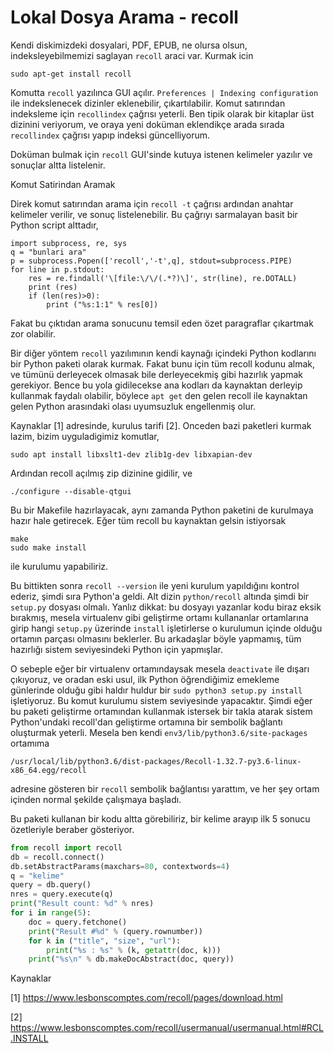 # Lokal Dosya Arama - recoll

Kendi diskimizdeki dosyalari, PDF, EPUB, ne olursa olsun,
indeksleyebilmemizi saglayan `recoll` araci var. Kurmak icin

```
sudo apt-get install recoll
```

Komutta `recoll` yazılınca GUI açılır. `Preferences | Indexing configuration` 
ile indekslenecek dizinler eklenebilir, çıkartılabilir. Komut
satırından indeksleme için `recollindex` çağrısı yeterli. Ben tipik olarak
bir kitaplar üst dizinini veriyorum, ve oraya yeni doküman eklendikçe arada
sırada `recollindex` çağrısı yapıp indeksi güncelliyorum.

Doküman bulmak için `recoll` GUI'sinde kutuya istenen kelimeler yazılır
ve sonuçlar altta listelenir.

Komut Satirindan Aramak

Direk komut satırından arama için `recoll -t` çağrısı ardından anahtar
kelimeler verilir, ve sonuç listelenebilir. Bu çağrıyı sarmalayan basit bir
Python script alttadır,

```
import subprocess, re, sys
q = "bunlari ara"
p = subprocess.Popen(['recoll','-t',q], stdout=subprocess.PIPE)
for line in p.stdout:
    res = re.findall('\[file:\/\/(.*?)\]', str(line), re.DOTALL)
    print (res)
    if (len(res)>0):
        print ("%s:1:1" % res[0])
```

Fakat bu çıktıdan arama sonucunu temsil eden özet paragraflar
çıkartmak zor olabilir.

Bir diğer yöntem `recoll` yazılımının kendi kaynağı içindeki Python
kodlarını bir Python paketi olarak kurmak. Fakat bunu için tüm recoll
kodunu almak, ve tümünü derleyecek olmasak bile derleyecekmiş gibi
hazırlık yapmak gerekiyor. Bence bu yola gidilecekse ana kodları da
kaynaktan derleyip kullanmak faydalı olabilir, böylece `apt get` den
gelen recoll ile kaynaktan gelen Python arasındaki olası uyumsuzluk
engellenmiş olur.

Kaynaklar [1] adresinde, kurulus tarifi [2]. Onceden bazi paketleri
kurmak lazim, bizim uyguladigimiz komutlar,

```
sudo apt install libxslt1-dev zlib1g-dev libxapian-dev
```

Ardından recoll açılmış zip dizinine gidilir, ve

```
./configure --disable-qtgui
```

Bu bir Makefile hazırlayacak, aynı zamanda Python paketini de kurulmaya
hazır hale getirecek. Eğer tüm recoll bu kaynaktan gelsin istiyorsak

```
make
sudo make install
```

ile kurulumu yapabiliriz.

Bu bittikten sonra `recoll --version` ile yeni kurulum yapıldığını kontrol
ederiz, şimdi sıra Python'a geldi. Alt dizin `python/recoll` altında şimdi
bir `setup.py` dosyası olmalı. Yanlız dikkat: bu dosyayı yazanlar kodu
biraz eksik bırakmış, mesela virtualenv gibi geliştirme ortamı kullananlar
ortamlarına girip hangi `setup.py` üzerinde `install` işletirlerse o
kurulumun içinde olduğu ortamın parçası olmasını beklerler. Bu arkadaşlar
böyle yapmamış, tüm hazırlığı sistem seviyesindeki Python için yapmışlar.

O sebeple eğer bir virtualenv ortamındaysak mesela `deactivate` ile
dışarı çıkıyoruz, ve oradan eski usul, ilk Python öğrendiğimiz
emekleme günlerinde olduğu gibi haldır huldur bir `sudo python3
setup.py install` işletiyoruz. Bu komut kurulumu sistem seviyesinde
yapacaktır. Şimdi eğer bu paketi geliştirme ortamından kullanmak istersek
bir takla atarak sistem Python'undaki recoll'dan geliştirme
ortamına bir sembolik bağlantı oluşturmak yeterli. Mesela ben kendi
`env3/lib/python3.6/site-packages` ortamıma

```
/usr/local/lib/python3.6/dist-packages/Recoll-1.32.7-py3.6-linux-x86_64.egg/recoll
```

adresine gösteren bir `recoll` sembolik bağlantısı yarattım, ve her şey
ortam içinden normal şekilde çalışmaya başladı.

Bu paketi kullanan bir kodu altta görebiliriz, bir kelime arayıp ilk 5
sonucu özetleriyle beraber gösteriyor.

```python
from recoll import recoll
db = recoll.connect()
db.setAbstractParams(maxchars=80, contextwords=4)
q = "kelime"
query = db.query()
nres = query.execute(q)
print("Result count: %d" % nres)
for i in range(5):
    doc = query.fetchone()
    print("Result #%d" % (query.rownumber))
    for k in ("title", "size", "url"):
        print("%s : %s" % (k, getattr(doc, k)))
    print("%s\n" % db.makeDocAbstract(doc, query))
```


Kaynaklar

[1] https://www.lesbonscomptes.com/recoll/pages/download.html

[2] https://www.lesbonscomptes.com/recoll/usermanual/usermanual.html#RCL.INSTALL






